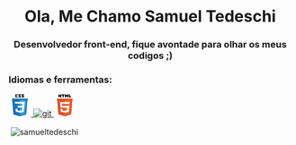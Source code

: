 <h1 align="center">Ola, Me Chamo Samuel Tedeschi</h1>
<h3 align="center">Desenvolvedor front-end, fique avontade para olhar os meus codigos ;)</h3>



<h3 align="left">Idiomas e ferramentas:</h3>
<p align="esquerda"> <a href="https://www.w3schools.com/css/" target="_blank" rel="noreferrer"> <img src="https://raw.githubusercontent.com/devicons/devicon/master/icons/css3/css3-original-wordmark.svg" alt="css3" width="40" height="40"/> </a> <a href="https://git-scm.com/" target="_blank" rel="noreferrer"> <img src="https://www.vectorlogo.zone/logos/git-scm/git-scm-icon.svg" alt="git" width="40" height="40"/> </a> <a href="https://www.w3.org/html/" target="_blank" rel="noreferrer"> <img src="https://raw.githubusercontent.com/devicons/devicon/master/icons/html5/html5-original-wordmark.svg" alt="html5" width="40" height="40"/> </a> </p>



<p>&nbsp;<img align="center" src="https://github-readme-stats.vercel.app/api?username=samueltedeschi&show_icons=true&locale=en" alt="samueltedeschi" /></p> 
